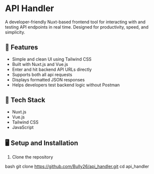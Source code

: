 # API Handler

A developer-friendly Nuxt-based frontend tool for interacting with and testing API endpoints in real time. Designed for productivity, speed, and simplicity.

## 🚀 Features

- Simple and clean UI using Tailwind CSS
- Built with Nuxt.js and Vue.js
- Enter and hit backend API URLs directly
- Supports both all api requests
- Displays formatted JSON responses
- Helps developers test backend logic without Postman

## 🧰 Tech Stack

- Nuxt.js
- Vue.js
- Tailwind CSS
- JavaScript

## 🖥️ Setup and Installation

1. Clone the repository

bash
git clone https://github.com/Bully26/api_handler.git
cd api_handler
